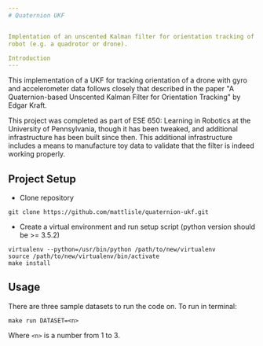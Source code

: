 ```yaml
---
# Quaternion UKF


Implentation of an unscented Kalman filter for orientation tracking of a
robot (e.g. a quadrotor or drone).

Introduction
---
```


This implementation of a UKF for tracking orientation of a drone with
gyro and accelerometer data follows closely that described in the paper
"A Quaternion-based Unscented Kalman Filter for Orientation Tracking" by
Edgar Kraft.

This project was completed as part of ESE 650: Learning in Robotics at
the University of Pennsylvania, though it has been tweaked, and
additional infrastructure has been built since then. This additional
infrastructure includes a means to manufacture toy data to validate that
the filter is indeed working properly.

Project Setup
---

-   Clone repository

``` 
git clone https://github.com/mattlisle/quaternion-ukf.git
```

-   Create a virtual environment and run setup script (python version
    should be &gt;= 3.5.2)

``` 
virtualenv --python=/usr/bin/python /path/to/new/virtualenv
source /path/to/new/virtualenv/bin/activate
make install
```

Usage
---

There are three sample datasets to run the code on. To run in terminal:

``` 
make run DATASET=<n>
```

Where `<n>` is a number from 1 to 3.
